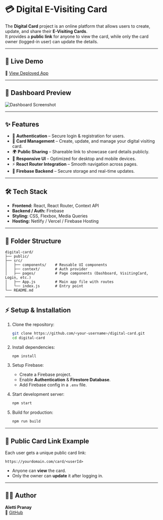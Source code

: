 # 💳 Digital E-Visiting Card

The **Digital Card** project is an online platform that allows users to create, update, and share their **E-Visiting Cards**.  
It provides a **public link** for anyone to view the card, while only the card owner (logged-in user) can update the details.

---

## 🚀 Live Demo
🔗 [View Deployed App](<YOUR_DEPLOYED_LINK>)

---

## 📸 Dashboard Preview
![Dashboard Screenshot](<DASHBOARD_IMAGE_PATH>)

---

## ✨ Features
- 🔐 **Authentication** – Secure login & registration for users.  
- 📝 **Card Management** – Create, update, and manage your digital visiting card.  
- 🌍 **Public Sharing** – Shareable link to showcase card details publicly.  
- 🎨 **Responsive UI** – Optimized for desktop and mobile devices.  
- ⚡ **React Router Integration** – Smooth navigation across pages.  
- 📡 **Firebase Backend** – Secure storage and real-time updates.  

---

## 🛠️ Tech Stack
- **Frontend:** React, React Router, Context API  
- **Backend / Auth:** Firebase  
- **Styling:** CSS, Flexbox, Media Queries  
- **Hosting:** Netlify / Vercel / Firebase Hosting  

---

## 📂 Folder Structure

```
digital-card/
├── public/
├── src/
│   ├── components/    # Reusable UI components
│   ├── context/       # Auth provider
│   ├── pages/         # Page components (Dashboard, VisitingCard, Login, etc.)
│   ├── App.js         # Main app file with routes
│   └── index.js       # Entry point
└── README.md
```

---

## ⚡ Setup & Installation

1. Clone the repository:
   ```bash
   git clone https://github.com/<your-username>/digital-card.git
   cd digital-card
   ```

2. Install dependencies:
   ```bash
   npm install
   ```

3. Setup Firebase:
   - Create a Firebase project.  
   - Enable **Authentication** & **Firestore Database**.  
   - Add Firebase config in a `.env` file.  

4. Start development server:
   ```bash
   npm start
   ```

5. Build for production:
   ```bash
   npm run build
   ```

---

## 🔗 Public Card Link Example

Each user gets a unique public card link:

```
https://yourdomain.com/card/<userId>
```

- Anyone can **view** the card.  
- Only the owner can **update** it after logging in.  

---

## 👨‍💻 Author

**Aletti Pranay**  
🔗 [GitHub](https://github.com/Pranay9392)

